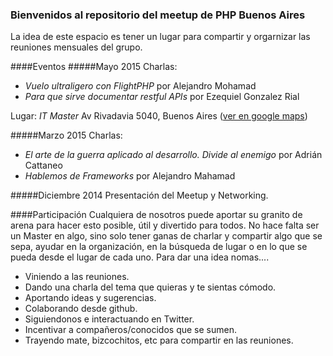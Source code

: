 ### Bienvenidos al repositorio del meetup de PHP Buenos Aires

La idea de este espacio es tener un lugar para compartir y orgarnizar las reuniones mensuales del grupo.


####Eventos
#####Mayo 2015
Charlas:
* _Vuelo ultraligero con FlightPHP_ por Alejandro Mohamad
* _Para que sirve documentar restful APIs_ por Ezequiel Gonzalez Rial

Lugar: _IT Master_ Av Rivadavia 5040, Buenos Aires ([ver en google maps](https://www.google.com.ar/maps/place/ITMaster/@-34.618613,-58.436906,17z/data=!3m1!4b1!4m2!3m1!1s0x95bcca46d3871a69:0x69a9cccc85a8e175))

#####Marzo 2015
Charlas:
* _El arte de la guerra aplicado al desarrollo. Divide al enemigo_ por Adrián Cattaneo
* _Hablemos de Frameworks_ por Alejandro Mahamad

#####Diciembre 2014
Presentación del Meetup y Networking.


####Participación
Cualquiera de nosotros puede aportar su granito de arena para hacer esto posible, útil y divertido para todos. No hace falta ser un Master en algo, sino solo tener ganas de charlar y compartir algo que se sepa, ayudar en la organización, en la búsqueda de lugar o en lo que se pueda desde el lugar de cada uno.
Para dar una idea nomas....
* Viniendo a las reuniones.
* Dando una charla del tema que quieras y te sientas cómodo.
* Aportando ideas y sugerencias.
* Colaborando desde github.
* Siguiendonos e interactuando en Twitter.
* Incentivar a compañeros/conocidos que se sumen.
* Trayendo mate, bizcochitos, etc para compartir en las reuniones.
